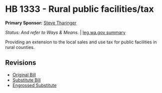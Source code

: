 # HB 1333 - Rural public facilities/tax
**Primary Sponsor:** [Steve Tharinger](/person/leg/steve.tharinger.md)

*Status: And refer to Ways & Means.* | [leg.wa.gov summary](https://app.leg.wa.gov/billsummary?BillNumber=1333&Year=2021)

Providing an extension to the local sales and use tax for public facilities in rural counties.

## Revisions
* [Original Bill](1/)
* [Substitute Bill](S/)
* [Engrossed Substitute](S.E/)